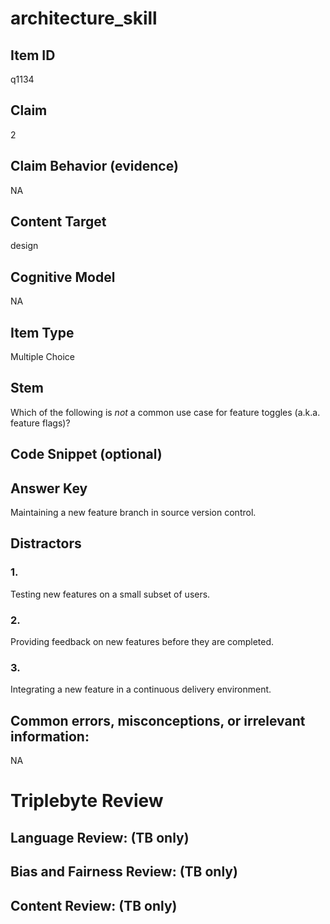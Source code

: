# architecture_skill

## Item ID
q1134

## Claim
2

## Claim Behavior (evidence)
NA

## Content Target
design

## Cognitive Model
NA

## Item Type
Multiple Choice

## Stem
Which of the following is *not* a common use case for feature toggles (a.k.a. feature flags)?

## Code Snippet (optional)


## Answer Key
Maintaining a new feature branch in source version control.

## Distractors

### 1.
Testing new features on a  small subset of users.

### 2.
Providing feedback on new features before they are completed.

### 3.
Integrating a new feature in a continuous delivery environment.

## Common errors, misconceptions, or irrelevant information:
NA

# Triplebyte Review


## Language Review: (TB only)


## Bias and Fairness Review: (TB only)


## Content Review: (TB only)

